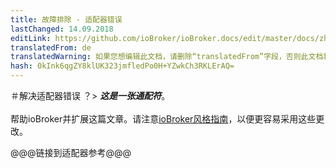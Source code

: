 ```yaml
---
title: 故障排除 - 适配器错误
lastChanged: 14.09.2018
editLink: https://github.com/ioBroker/ioBroker.docs/edit/master/docs/zh-cn/trouble/adapter.md
translatedFrom: de
translatedWarning: 如果您想编辑此文档，请删除“translatedFrom”字段，否则此文档将再次自动翻译
hash: 0kInk6qgZY8klUK323jmfledPo0H+YZwkCh3RKLErAQ=
---
```

＃解决适配器错误
？&gt; ***这是一张通配符***。 <br><br>帮助ioBroker并扩展这篇文章。请注意[ioBroker风格指南](community/styleguidedoc)，以便更容易采用这些更改。

@@@链接到适配器参考@@@